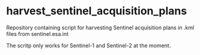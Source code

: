 # harvest_sentinel_acquisition_plans
Repository containing script for harvesting Sentinel acquisition plans in .kml files from sentinel.esa.int

The scritp only works for Sentinel-1 and Sentinel-2 at the moment.
